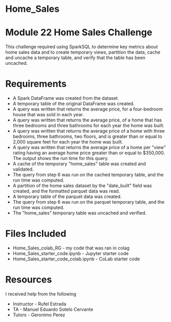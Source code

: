 # Home_Sales
# Module 22 Home Sales Challenge
This challenge required using SparkSQL to determine key metrics about home sales data and to create temporary views, partition the data, cache and uncache a temporary table, and verify that the table has been uncached.

# Requirements
- A Spark DataFrame was created from the dataset.
- A temporary table of the original DataFrame was created.
- A query was written that returns the average price, for a four-bedroom house that was sold in each year.
- A query was written that returns the average price, of a home that has three bedrooms and three bathrooms for each year the home was built.
- A query was written that returns the average price of a home with three bedrooms, three bathrooms, two floors, and is greater than or equal to 2,000 square feet for each year the home was built.
- A query was written that returns the average price of a home per "view" rating having an average home price greater than or equal to $350,000. The output shows the run time for this query.
- A cache of the temporary "home_sales" table was created and validated.
- The query from step 6 was run on the cached temporary table, and the run time was computed.
- A partition of the home sales dataset by the "date_built" field was created, and the formatted parquet data was read.
- A temporary table of the parquet data was created.
- The query from step 6 was run on the parquet temporary table, and the run time was computed.
- The "home_sales" temporary table was uncached and verified.

# Files Included
- Home_Sales_colab_RG - my code that was ran in colag
- Home_Sales_starter_code.ipynb - Jupyter starter code
- Home_Sales_starter_code_colab.ipynb - CoLab starter code

# Resources
I received help from the following

- Instructor - Rufel Estrada
- TA - Manuel Eduardo Sotelo Cervante
- Tutors - Geronimo Perez
